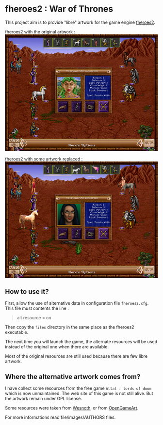 # fheroes2 : War of Thrones

This project aim is to provide "libre" artwork for the game engine [fheroes2](https://sourceforge.net/projects/fheroes2).

fheroes2 with the original artwork :
![screenshot](assets/screenshot_battle.png)

fheroes2 with some artwork replaced :
![screenshot](assets/screenshot_battle_mod.png)

## How to use it?

First, allow the use of alternative data in configuration file `fheroes2.cfg`.
This file must contents the line :

> alt resource = on

Then copy the `files` directory in the same place as the fheroes2 executable.

The next time you will launch the game, the alternate resources will be used instead of the original one when there are available.

Most of the original resources are still used because there are few libre artwork.

## Where the alternative artwork comes from?

I have collect some resources from the free game `Attal : lords of doom` which is now unmaintained. The web site of this game is not still alive.
But the artwork remain under GPL license.

Some resources were taken from [Wesnoth](http://wesnoth.org), or from [OpenGameArt](http://opengameart.org).

For more informations read file/images/AUTHORS files.
